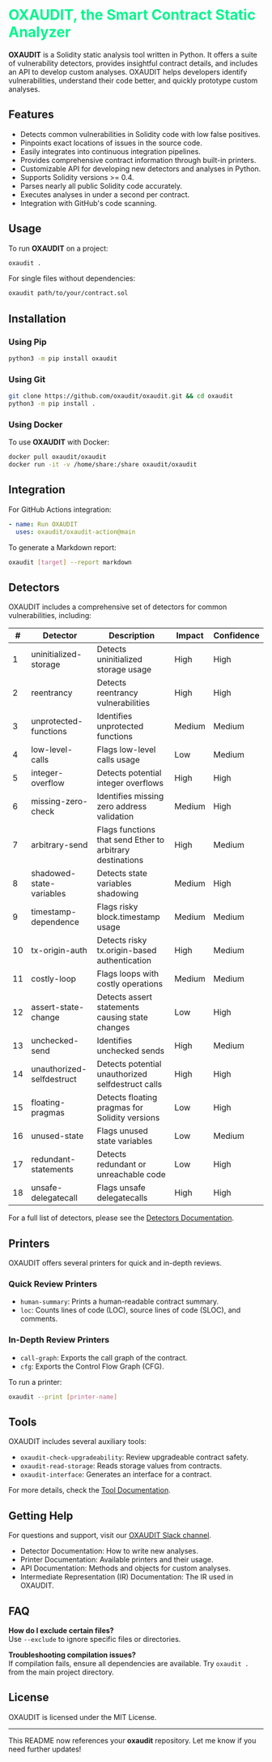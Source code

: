 <h1 style="color:#00f58d;">OXAUDIT, the Smart Contract Static Analyzer</h1>


**OXAUDIT** is a Solidity static analysis tool written in Python. It offers a suite of vulnerability detectors, provides insightful contract details, and includes an API to develop custom analyses. OXAUDIT helps developers identify vulnerabilities, understand their code better, and quickly prototype custom analyses.

## Features

- Detects common vulnerabilities in Solidity code with low false positives.
- Pinpoints exact locations of issues in the source code.
- Easily integrates into continuous integration pipelines.
- Provides comprehensive contract information through built-in printers.
- Customizable API for developing new detectors and analyses in Python.
- Supports Solidity versions >= 0.4.
- Parses nearly all public Solidity code accurately.
- Executes analyses in under a second per contract.
- Integration with GitHub's code scanning.

## Usage

To run **OXAUDIT** on a project:

```bash
oxaudit .
```

For single files without dependencies:

```bash
oxaudit path/to/your/contract.sol
```

## Installation

### Using Pip

```bash
python3 -m pip install oxaudit
```

### Using Git

```bash
git clone https://github.com/oxaudit/oxaudit.git && cd oxaudit
python3 -m pip install .
```

### Using Docker

To use **OXAUDIT** with Docker:

```bash
docker pull oxaudit/oxaudit
docker run -it -v /home/share:/share oxaudit/oxaudit
```

## Integration

For GitHub Actions integration:

```yaml
- name: Run OXAUDIT
  uses: oxaudit/oxaudit-action@main
```

To generate a Markdown report:

```bash
oxaudit [target] --report markdown
```

## Detectors

OXAUDIT includes a comprehensive set of detectors for common vulnerabilities, including:

| #   | Detector                  | Description                                              | Impact  | Confidence |
|-----|----------------------------|----------------------------------------------------------|---------|------------|
| 1   | uninitialized-storage      | Detects uninitialized storage usage                      | High    | High       |
| 2   | reentrancy                 | Detects reentrancy vulnerabilities                       | High    | High       |
| 3   | unprotected-functions      | Identifies unprotected functions                         | Medium  | Medium     |
| 4   | low-level-calls            | Flags low-level calls usage                              | Low     | Medium     |
| 5   | integer-overflow           | Detects potential integer overflows                      | High    | High       |
| 6   | missing-zero-check         | Identifies missing zero address validation               | Medium  | High       |
| 7   | arbitrary-send             | Flags functions that send Ether to arbitrary destinations| High    | Medium     |
| 8   | shadowed-state-variables   | Detects state variables shadowing                        | Medium  | High       |
| 9   | timestamp-dependence       | Flags risky block.timestamp usage                        | Medium  | Medium     |
| 10  | tx-origin-auth             | Detects risky tx.origin-based authentication             | High    | Medium     |
| 11  | costly-loop                | Flags loops with costly operations                       | Medium  | Medium     |
| 12  | assert-state-change        | Detects assert statements causing state changes          | Low     | High       |
| 13  | unchecked-send             | Identifies unchecked sends                               | High    | Medium     |
| 14  | unauthorized-selfdestruct  | Detects potential unauthorized selfdestruct calls        | High    | High       |
| 15  | floating-pragmas           | Detects floating pragmas for Solidity versions           | Low     | High       |
| 16  | unused-state               | Flags unused state variables                             | Low     | Medium     |
| 17  | redundant-statements       | Detects redundant or unreachable code                    | Low     | High       |
| 18  | unsafe-delegatecall        | Flags unsafe delegatecalls                               | High    | High       |

For a full list of detectors, please see the [Detectors Documentation](#).

## Printers

OXAUDIT offers several printers for quick and in-depth reviews.

### Quick Review Printers

- `human-summary`: Prints a human-readable contract summary.
- `loc`: Counts lines of code (LOC), source lines of code (SLOC), and comments.

### In-Depth Review Printers

- `call-graph`: Exports the call graph of the contract.
- `cfg`: Exports the Control Flow Graph (CFG).

To run a printer:

```bash
oxaudit --print [printer-name]
```

## Tools

OXAUDIT includes several auxiliary tools:

- `oxaudit-check-upgradeability`: Review upgradeable contract safety.
- `oxaudit-read-storage`: Reads storage values from contracts.
- `oxaudit-interface`: Generates an interface for a contract.

For more details, check the [Tool Documentation](#).

## Getting Help

For questions and support, visit our [OXAUDIT Slack channel](#).

- Detector Documentation: How to write new analyses.
- Printer Documentation: Available printers and their usage.
- API Documentation: Methods and objects for custom analyses.
- Intermediate Representation (IR) Documentation: The IR used in OXAUDIT.

## FAQ

**How do I exclude certain files?**  
Use `--exclude` to ignore specific files or directories.

**Troubleshooting compilation issues?**  
If compilation fails, ensure all dependencies are available. Try `oxaudit .` from the main project directory.

## License

OXAUDIT is licensed under the MIT License.

---

This README now references your **oxaudit** repository. Let me know if you need further updates!
